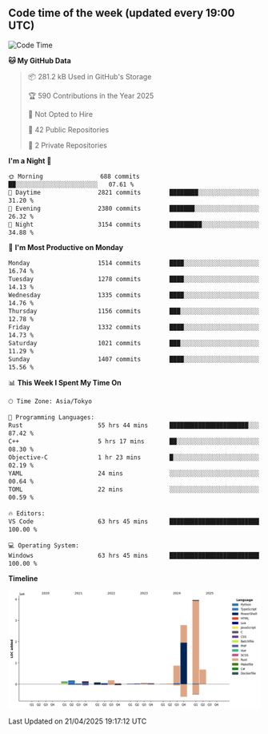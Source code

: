 ## Code time of the week (updated every 19:00 UTC)

<!--START_SECTION:waka-->
![Code Time](http://img.shields.io/badge/Code%20Time-4%2C761%20hrs%2032%20mins-blue)

**🐱 My GitHub Data** 

> 📦 281.2 kB Used in GitHub's Storage 
 > 
> 🏆 590 Contributions in the Year 2025
 > 
> 🚫 Not Opted to Hire
 > 
> 📜 42 Public Repositories 
 > 
> 🔑 2 Private Repositories 
 > 
**I'm a Night 🦉** 

```text
🌞 Morning                688 commits         ██░░░░░░░░░░░░░░░░░░░░░░░   07.61 % 
🌆 Daytime                2821 commits        ████████░░░░░░░░░░░░░░░░░   31.20 % 
🌃 Evening                2380 commits        ███████░░░░░░░░░░░░░░░░░░   26.32 % 
🌙 Night                  3154 commits        █████████░░░░░░░░░░░░░░░░   34.88 % 
```
📅 **I'm Most Productive on Monday** 

```text
Monday                   1514 commits        ████░░░░░░░░░░░░░░░░░░░░░   16.74 % 
Tuesday                  1278 commits        ████░░░░░░░░░░░░░░░░░░░░░   14.13 % 
Wednesday                1335 commits        ████░░░░░░░░░░░░░░░░░░░░░   14.76 % 
Thursday                 1156 commits        ███░░░░░░░░░░░░░░░░░░░░░░   12.78 % 
Friday                   1332 commits        ████░░░░░░░░░░░░░░░░░░░░░   14.73 % 
Saturday                 1021 commits        ███░░░░░░░░░░░░░░░░░░░░░░   11.29 % 
Sunday                   1407 commits        ████░░░░░░░░░░░░░░░░░░░░░   15.56 % 
```


📊 **This Week I Spent My Time On** 

```text
🕑︎ Time Zone: Asia/Tokyo

💬 Programming Languages: 
Rust                     55 hrs 44 mins      ██████████████████████░░░   87.42 % 
C++                      5 hrs 17 mins       ██░░░░░░░░░░░░░░░░░░░░░░░   08.30 % 
Objective-C              1 hr 23 mins        █░░░░░░░░░░░░░░░░░░░░░░░░   02.19 % 
YAML                     24 mins             ░░░░░░░░░░░░░░░░░░░░░░░░░   00.64 % 
TOML                     22 mins             ░░░░░░░░░░░░░░░░░░░░░░░░░   00.59 % 

🔥 Editors: 
VS Code                  63 hrs 45 mins      █████████████████████████   100.00 % 

💻 Operating System: 
Windows                  63 hrs 45 mins      █████████████████████████   100.00 % 
```

**Timeline**

![Lines of Code chart](https://raw.githubusercontent.com/SARDONYX-sard/SARDONYX-sard/main/assets/bar_graph.png)


 Last Updated on 21/04/2025 19:17:12 UTC
<!--END_SECTION:waka-->